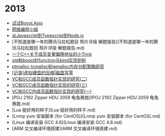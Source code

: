 # 2013

  * [试试Boost.Asio](试试Boost.Asio.md)
  * [网络编程小结](网络编程小结.md)
  * [从Javascript到Typescript到Node.js](从Javascript到Typescript到Node.js.md)
  * [不知道是哪一年的腾讯马拉松题目 照片评级 解题报告](不知道是哪一年的腾讯马拉松题目 照片评级 解题报告.md)
  * [一个C++关于成员变量偏移地址的小Trick](一个CPP关于成员变量偏移地址的小Trick.md)
  * [std和boost的function与bind实现剖析](std和boost的function与bind实现剖析.md)
  * [ptmalloc,tcmalloc和jemalloc内存分配策略研究](ptmalloc_tcmalloc和jemalloc内存分配策略研究.md)
  * [\[记录\]虚拟硬盘的压缩|磁盘写零]([记录]虚拟硬盘的压缩_磁盘写零.md)
  * [VC和GCC成员函数指针实现的研究(二)](VC和GCC成员函数指针实现的研究(二).md)
  * [VC和GCC成员函数指针实现的研究(三)](VC和GCC成员函数指针实现的研究(三).md)
  * [VC和GCC内成员函数指针实现的研究(一)](VC和GCC内成员函数指针实现的研究(一).md)
  * [POJ 2192 Zipper HDU 2059 龟兔赛跑](POJ 2192 Zipper HDU 2059 龟兔赛跑.md)
  * [Lua 挺好用的样子](Lua 挺好用的样子.md)
  * [Lnmp yum 安装脚本 (for CentOS)](Lnmp yum 安装脚本 (for CentOS).md)
  * [Linux 编译安装 GCC 4.8](Linux 编译安装 GCC 4.8.md)
  * [ARM 交叉编译环境搭建](ARM 交叉编译环境搭建.md)

